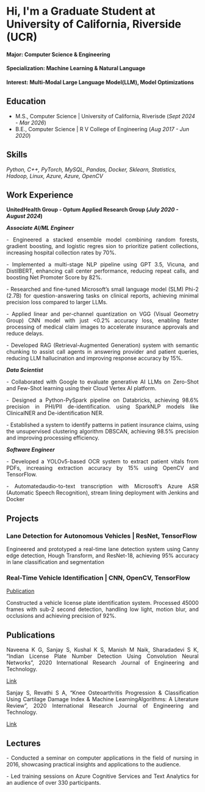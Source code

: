 # Hi, I'm a Graduate Student at University of California, Riverside (UCR)

#### Major: Computer Science & Engineering
#### Specialization: Machine Learning & Natural Language
#### Interest: Multi-Modal Large Language Model(LLM), Model Optimizations

## Education
- M.S., Computer Science  |  University of California, Riverisde (_Sept 2024 - Mar 2026_)								       		
- B.E., Computer Science  | R V College of Engineering (_Aug 2017 - Jun 2020_)	 			        		

## Skills
_Python, C++, PyTorch, MySQL, Pandas, Docker, Sklearn, Statistics, Hadoop, Linux, Azure, Azure, OpenCV_
## Work Experience

**UnitedHealth Group - Optum Applied Research Group (_July 2020 - August 2024_)**

**_Associate AI/ML Engineer_**
<p style="text-align: justify;">
- Engineered a stacked ensemble model combining random forests, gradient boosting, and logistic regres
sion to prioritize patient collections, increasing hospital collection rates by 70%.
</p>
<p style="text-align: justify;">
- Implemented a multi-stage NLP pipeline using GPT 3.5, Vicuna, and DistilBERT, enhancing call center
 performance, reducing repeat calls, and boosting Net Promoter Score by 82%.
 </p>
<p style="text-align: justify;">
- Researched and fine-tuned Microsoft’s small language model (SLM) Phi-2 (2.7B) for question-answering
 tasks on clinical reports, achieving minimal precision loss compared to larger LLMs.
 </p>
<p style="text-align: justify;">
- Applied linear and per-channel quantization on VGG (Visual Geometry Group) CNN model with just
 <0.2% accuracy loss, enabling faster processing of medical claim images to accelerate insurance approvals and
 reduce delays.
 </p>
<p style="text-align: justify;">
- Developed RAG (Retrieval-Augmented Generation) system with semantic chunking to assist call agents in
 answering provider and patient queries, reducing LLM hallucination and improving response accuracy by 15%.
</p>

 **_Data Scientist_**
 <p style="text-align: justify;">
- Collaborated with Google to evaluate generative AI LLMs on Zero-Shot and Few-Shot learning using their
 Cloud Vertex AI platform.
 </p>
<p style="text-align: justify;">
- Designed a Python-PySpark pipeline on Databricks, achieving 98.6% precision in PHI/PII de-identification.
 using SparkNLP models like ClinicalNER and De-identification NER.
 </p>
<p style="text-align: justify;">
- Established a system to identify patterns in patient insurance claims, using the unsupervised clustering algorithm
 DBSCAN, achieving 98.5% precision and improving processing efficiency.
</p>

 **_Software Engineer_**
 <p style="text-align: justify;">
- Developed a YOLOv5-based OCR system to extract patient vitals from PDFs, increasing extraction accuracy
 by 15% using OpenCV and TensorFlow.
 </p>
<p style="text-align: justify;">
- Automatedaudio-to-text transcription with Microsoft’s Azure ASR (Automatic Speech Recognition), stream
lining deployment with Jenkins and Docker
</p>

## Projects
### Lane Detection for Autonomous Vehicles | ResNet, TensorFlow

<p style="text-align: justify;">
Engineered and prototyped a real-time lane detection system using Canny edge detection, Hough Transform, and ResNet-18, achieving 95% accuracy in lane classification and segmentation
</p>

### Real-Time Vehicle Identification | CNN, OpenCV, TensorFlow
[Publication](https://www.irjet.net/archives/V7/i5/IRJET-V7I51215.pdf)

<p style="text-align: justify;">
Constructed a vehicle license plate identification system. Processed 45000 frames with sub-2 second detection, handling low light, motion blur, and occlusions and achieving precision of 92%.
</p>

## Publications
<p style="text-align: justify;">
  Naveena K G, Sanjay S, Kushal K S, Manish M Naik, Sharadadevi S K, “Indian License Plate Number Detection Using Convolution Neural Networks”, 2020 International Research Journal of Engineering and Technology. 
</p>

[Link](https://www.irjet.net/archives/V7/i5/IRJET-V7I51215.pdf)

<p style="text-align: justify;">
  Sanjay S, Revathi S A, “Knee Osteoarthritis Progression & Classification Using Cartilage Damage Index & Machine LearningAlgorithms: A Literature Review”, 2020 International Research Journal of Engineering and Technology. 
</p>

[Link](https://www.irjet.net/archives/V7/i4/IRJET-V7I41123.pdf)

## Lectures
<p style="text-align: justify;">
- Conducted a seminar on computer applications in the field of nursing in 2016, showcasing practical insights and applications to the audience.
</p>
<p style="text-align: justify;">
- Led training sessions on Azure Cognitive Services and Text Analytics for an audience of over 330 participants.
</p>